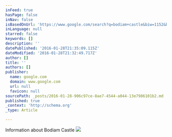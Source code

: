 ```yaml
---
inFeed: true
hasPage: false
inNav: false
isBasedOnUrl: 'https://www.google.com/search?q=bodiam+castle&biw=1152&bih=735&source=lnms&tbm=isch&sa=X&sqi=2&ved=0ahUKEwjxqoKbus3KAhWJMGMKHYsUB-0Q_AUIBigB#imgrc=Df8h6n0kXxAPIM%3A'
inLanguage: null
starred: false
keywords: []
description: ''
datePublished: '2016-01-28T21:35:09.115Z'
dateModified: '2016-01-28T21:32:49.717Z'
author: []
title: ''
authors: []
publisher:
  name: google.com
  domain: www.google.com
  url: null
  favicon: null
sourcePath: _posts/2016-01-28-906c97ce-8ae7-4544-a044-13e7986101b2.md
published: true
_context: 'http://schema.org'
_type: Article

---
```

Information about Bodiam Castle
![](https://www.raspberrypi.org/wp-content/uploads/2014/11/england-bodiam-castle_102885-1920x1200.jpg)